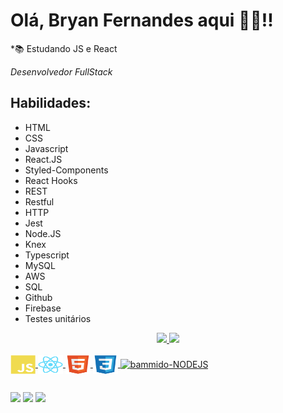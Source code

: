# Olá, Bryan Fernandes aqui 👋🏾!!
*📚 Estudando JS e React

*Desenvolvedor FullStack*

## Habilidades:
* HTML
* CSS
* Javascript
* React.JS
* Styled-Components 
* React Hooks
* REST
* Restful
* HTTP
* Jest
* Node.JS
* Knex
* Typescript
* MySQL
* AWS
* SQL
* Github
* Firebase 
* Testes unitários

<div align="center">
  <a href="https://github.com/bammido">
  <img height="180em" src="https://github-readme-stats.vercel.app/api?username=bammido&show_icons=true&theme=vision-friendly-dark&include_all_commits=true&count_private=true"/>
  <img height="180em" src="https://github-readme-stats.vercel.app/api/top-langs/?username=bammido&layout=compact&langs_count=7&theme=vision-friendly-dark"/>
</div>
  
  <div style="display: inline_block"><br>
  <img align="center" alt="bammido-Js" height="30" width="40" src="https://raw.githubusercontent.com/devicons/devicon/master/icons/javascript/javascript-plain.svg">
  <img align="center" alt="bammido-React" height="30" width="40" src="https://raw.githubusercontent.com/devicons/devicon/master/icons/react/react-original.svg">
  <img align="center" alt="bammido-HTML" height="30" width="40" src="https://raw.githubusercontent.com/devicons/devicon/master/icons/html5/html5-original.svg">
  <img align="center" alt="bammido-CSS" height="30" width="40" src="https://raw.githubusercontent.com/devicons/devicon/master/icons/css3/css3-original.svg">
  <img align="center" alt="bammido-NODEJS" height="60" width="75" src="https://cdn.jsdelivr.net/gh/devicons/devicon/icons/nodejs/nodejs-original-wordmark.svg">
</div>
  
  ##
  
  <div> 
  <a href="https://api.whatsapp.com/send?phone=5584996495206&text=Ol%C3%A1%20Bryan..." target="_blank"><img src="https://img.shields.io/badge/WhatsApp-25D366?style=for-the-badge&logo=whatsapp&logoColor=white" target="_blank"></a>
  <a href = "mailto:bryanfernandes8@gmail.com"><img src="https://img.shields.io/badge/-Gmail-%23333?style=for-the-badge&logo=gmail&logoColor=white" target="_blank"></a>
  <a href="https://www.linkedin.com/in/bryan-fernandes-de-oliveira-8085671a8/" target="_blank"><img src="https://img.shields.io/badge/-LinkedIn-%230077B5?style=for-the-badge&logo=linkedin&logoColor=white" target="_blank"></a> 
 </div>
